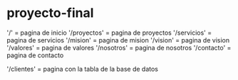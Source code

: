 # proyecto-final

'/' = pagina de inicio
'/proyectos' = pagina de proyectos
'/servicios' = pagina de servicios
'/mision' = pagina de mision
'/vision' = pagina de vision
'/valores' = pagina de valores
'/nosotros' = pagina de nosotros
'/contacto' = pagina de contacto

'/clientes' = pagina con la tabla de la base de datos
